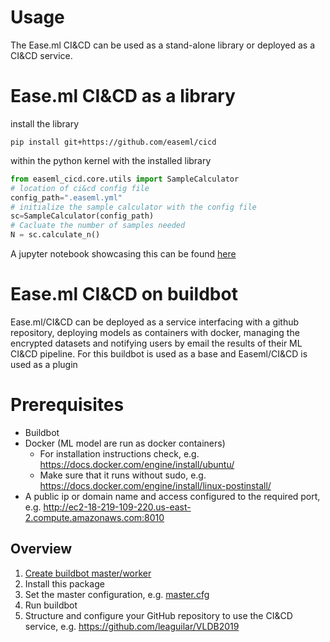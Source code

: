 # Usage

The Ease.ml CI&CD can be used as a stand-alone library or deployed as a CI&CD service.

# Ease.ml CI&CD as a library

install the library
```commandline
pip install git+https://github.com/easeml/cicd
```

within the python kernel with the installed library
```python
from easeml_cicd.core.utils import SampleCalculator
# location of ci&cd config file
config_path=".easeml.yml"
# initialize the sample calculator with the config file
sc=SampleCalculator(config_path)
# Cacluate the number of samples needed
N = sc.calculate_n()
```
A jupyter notebook showcasing this can be found [here](notebooks/SimpleSampleCalculation.ipynb)

# Ease.ml CI&CD on buildbot

Ease.ml/CI&CD can be deployed as a service interfacing with a github repository, 
deploying models as containers with docker, managing the encrypted datasets and notifying users by email 
the results of their ML CI&CD pipeline. For this buildbot is used as a base and Easeml/CI&CD is used as a plugin 

# Prerequisites
- Buildbot
- Docker (ML model are run as docker containers)
  - For installation instructions check, e.g. https://docs.docker.com/engine/install/ubuntu/
  - Make sure that it runs without sudo, e.g. https://docs.docker.com/engine/install/linux-postinstall/
- A public ip or domain name and access configured to the required port, e.g. http://ec2-18-219-109-220.us-east-2.compute.amazonaws.com:8010


## Overview

1. [Create buildbot master/worker](https://docs.buildbot.net/current/tutorial/firstrun.html#creating-a-master)
2. Install this package
3. Set the master configuration, e.g. [master.cfg](example_master_cfg/master.cfg)
4. Run buildbot
5. Structure and configure your GitHub repository to use the CI&CD service, e.g. https://github.com/leaguilar/VLDB2019
